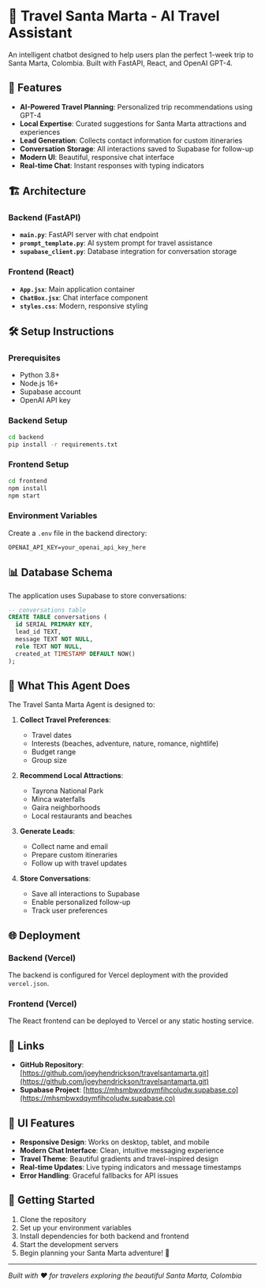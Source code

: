 # 🌴 Travel Santa Marta - AI Travel Assistant

An intelligent chatbot designed to help users plan the perfect 1-week trip to Santa Marta, Colombia. Built with FastAPI, React, and OpenAI GPT-4.

## 🚀 Features

- **AI-Powered Travel Planning**: Personalized trip recommendations using GPT-4
- **Local Expertise**: Curated suggestions for Santa Marta attractions and experiences
- **Lead Generation**: Collects contact information for custom itineraries
- **Conversation Storage**: All interactions saved to Supabase for follow-up
- **Modern UI**: Beautiful, responsive chat interface
- **Real-time Chat**: Instant responses with typing indicators

## 🏗️ Architecture

### Backend (FastAPI)
- **`main.py`**: FastAPI server with chat endpoint
- **`prompt_template.py`**: AI system prompt for travel assistance
- **`supabase_client.py`**: Database integration for conversation storage

### Frontend (React)
- **`App.jsx`**: Main application container
- **`ChatBox.jsx`**: Chat interface component
- **`styles.css`**: Modern, responsive styling

## 🛠️ Setup Instructions

### Prerequisites
- Python 3.8+
- Node.js 16+
- Supabase account
- OpenAI API key

### Backend Setup
```bash
cd backend
pip install -r requirements.txt
```

### Frontend Setup
```bash
cd frontend
npm install
npm start
```

### Environment Variables
Create a `.env` file in the backend directory:
```env
OPENAI_API_KEY=your_openai_api_key_here
```

## 📊 Database Schema

The application uses Supabase to store conversations:

```sql
-- conversations table
CREATE TABLE conversations (
  id SERIAL PRIMARY KEY,
  lead_id TEXT,
  message TEXT NOT NULL,
  role TEXT NOT NULL,
  created_at TIMESTAMP DEFAULT NOW()
);
```

## 🎯 What This Agent Does

The Travel Santa Marta Agent is designed to:

1. **Collect Travel Preferences**:
   - Travel dates
   - Interests (beaches, adventure, nature, romance, nightlife)
   - Budget range
   - Group size

2. **Recommend Local Attractions**:
   - Tayrona National Park
   - Minca waterfalls
   - Gaira neighborhoods
   - Local restaurants and beaches

3. **Generate Leads**:
   - Collect name and email
   - Prepare custom itineraries
   - Follow up with travel updates

4. **Store Conversations**:
   - Save all interactions to Supabase
   - Enable personalized follow-up
   - Track user preferences

## 🌐 Deployment

### Backend (Vercel)
The backend is configured for Vercel deployment with the provided `vercel.json`.

### Frontend (Vercel)
The React frontend can be deployed to Vercel or any static hosting service.

## 🔗 Links

- **GitHub Repository**: [https://github.com/joeyhendrickson/travelsantamarta.git](https://github.com/joeyhendrickson/travelsantamarta.git)
- **Supabase Project**: [https://mhsmbwxdqymfihcoludw.supabase.co](https://mhsmbwxdqymfihcoludw.supabase.co)

## 🎨 UI Features

- **Responsive Design**: Works on desktop, tablet, and mobile
- **Modern Chat Interface**: Clean, intuitive messaging experience
- **Travel Theme**: Beautiful gradients and travel-inspired design
- **Real-time Updates**: Live typing indicators and message timestamps
- **Error Handling**: Graceful fallbacks for API issues

## 🚀 Getting Started

1. Clone the repository
2. Set up your environment variables
3. Install dependencies for both backend and frontend
4. Start the development servers
5. Begin planning your Santa Marta adventure! 🌴

---

*Built with ❤️ for travelers exploring the beautiful Santa Marta, Colombia*

